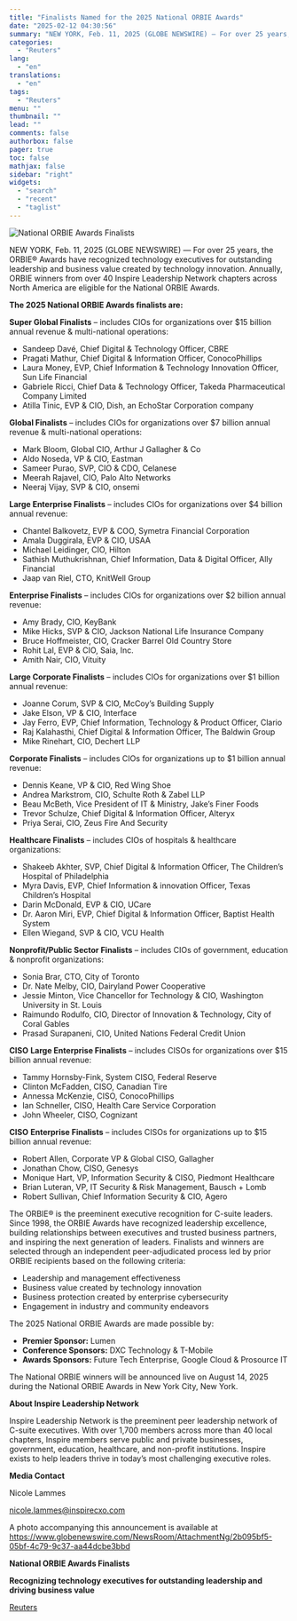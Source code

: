```yaml
---
title: "Finalists Named for the 2025 National ORBIE Awards"
date: "2025-02-12 04:30:56"
summary: "NEW YORK, Feb. 11, 2025 (GLOBE NEWSWIRE) — For over 25 years, the ORBIE® Awards have recognized technology executives for outstanding leadership and business value created by technology innovation. Annually, ORBIE winners from over 40 Inspire Leadership Network chapters across North America are eligible for the National ORBIE Awards.The 2025..."
categories:
  - "Reuters"
lang:
  - "en"
translations:
  - "en"
tags:
  - "Reuters"
menu: ""
thumbnail: ""
lead: ""
comments: false
authorbox: false
pager: true
toc: false
mathjax: false
sidebar: "right"
widgets:
  - "search"
  - "recent"
  - "taglist"
---
```


![National ORBIE Awards Finalists](https://s3.tradingview.com/news/image/tag:reuters.com,2025-02-11:newsml_GNXrpBXp-c7663dea86cedeb156e9f157bb134c75-resized.jpeg)

NEW YORK, Feb. 11, 2025 (GLOBE NEWSWIRE) — For over 25 years, the ORBIE® Awards have recognized technology executives for outstanding leadership and business value created by technology innovation. Annually, ORBIE winners from over 40 Inspire Leadership Network chapters across North America are eligible for the National ORBIE Awards.

**The 2025 National ORBIE Awards finalists are:**

**Super Global Finalists** – includes CIOs for organizations over $15 billion annual revenue & multi-national operations:

* Sandeep Davé, Chief Digital & Technology Officer, CBRE
* Pragati Mathur, Chief Digital & Information Officer, ConocoPhillips
* Laura Money, EVP, Chief Information & Technology Innovation Officer, Sun Life Financial
* Gabriele Ricci, Chief Data & Technology Officer, Takeda Pharmaceutical Company Limited
* Atilla Tinic, EVP & CIO, Dish, an EchoStar Corporation company

**Global Finalists** – includes CIOs for organizations over $7 billion annual revenue & multi-national operations:

* Mark Bloom, Global CIO, Arthur J Gallagher & Co
* Aldo Noseda, VP & CIO, Eastman
* Sameer Purao, SVP, CIO & CDO, Celanese
* Meerah Rajavel, CIO, Palo Alto Networks
* Neeraj Vijay, SVP & CIO, onsemi

**Large Enterprise Finalists** – includes CIOs for organizations over $4 billion annual revenue:

* Chantel Balkovetz, EVP & COO, Symetra Financial Corporation
* Amala Duggirala, EVP & CIO, USAA
* Michael Leidinger, CIO, Hilton
* Sathish Muthukrishnan, Chief Information, Data & Digital Officer, Ally Financial
* Jaap van Riel, CTO, KnitWell Group

**Enterprise Finalists** – includes CIOs for organizations over $2 billion annual revenue:

* Amy Brady, CIO, KeyBank
* Mike Hicks, SVP & CIO, Jackson National Life Insurance Company
* Bruce Hoffmeister, CIO, Cracker Barrel Old Country Store
* Rohit Lal, EVP & CIO, Saia, Inc.
* Amith Nair, CIO, Vituity

**Large Corporate Finalists** – includes CIOs for organizations over $1 billion annual revenue:

* Joanne Corum, SVP & CIO, McCoy’s Building Supply
* Jake Elson, VP & CIO, Interface
* Jay Ferro, EVP, Chief Information, Technology & Product Officer, Clario
* Raj Kalahasthi, Chief Digital & Information Officer, The Baldwin Group
* Mike Rinehart, CIO, Dechert LLP

**Corporate Finalists** – includes CIOs for organizations up to $1 billion annual revenue:

* Dennis Keane, VP & CIO, Red Wing Shoe
* Andrea Markstrom, CIO, Schulte Roth & Zabel LLP
* Beau McBeth, Vice President of IT & Ministry, Jake’s Finer Foods
* Trevor Schulze, Chief Digital & Information Officer, Alteryx
* Priya Serai, CIO, Zeus Fire And Security

**Healthcare Finalists** – includes CIOs of hospitals & healthcare organizations:

* Shakeeb Akhter, SVP, Chief Digital & Information Officer, The Children’s Hospital of Philadelphia
* Myra Davis, EVP, Chief Information & innovation Officer, Texas Children’s Hospital
* Darin McDonald, EVP & CIO, UCare
* Dr. Aaron Miri, EVP, Chief Digital & Information Officer, Baptist Health System
* Ellen Wiegand, SVP & CIO, VCU Health

**Nonprofit/Public Sector Finalists** – includes CIOs of government, education & nonprofit organizations:

* Sonia Brar, CTO, City of Toronto
* Dr. Nate Melby, CIO, Dairyland Power Cooperative
* Jessie Minton, Vice Chancellor for Technology & CIO, Washington University in St. Louis
* Raimundo Rodulfo, CIO, Director of Innovation & Technology, City of Coral Gables
* Prasad Surapaneni, CIO, United Nations Federal Credit Union

**CISO** **Large Enterprise Finalists** – includes CISOs for organizations over $15 billion annual revenue:

* Tammy Hornsby-Fink, System CISO, Federal Reserve
* Clinton McFadden, CISO, Canadian Tire
* Annessa McKenzie, CISO, ConocoPhillips
* Ian Schneller, CISO, Health Care Service Corporation
* John Wheeler, CISO, Cognizant

**CISO** **Enterprise Finalists** – includes CISOs for organizations up to $15 billion annual revenue:

* Robert Allen, Corporate VP & Global CISO, Gallagher
* Jonathan Chow, CISO, Genesys
* Monique Hart, VP, Information Security & CISO, Piedmont Healthcare
* Brian Luteran, VP, IT Security & Risk Management, Bausch + Lomb
* Robert Sullivan, Chief Information Security & CIO, Agero

The ORBIE® is the preeminent executive recognition for C-suite leaders. Since 1998, the ORBIE Awards have recognized leadership excellence, building relationships between executives and trusted business partners, and inspiring the next generation of leaders. Finalists and winners are selected through an independent peer-adjudicated process led by prior ORBIE recipients based on the following criteria:

* Leadership and management effectiveness
* Business value created by technology innovation
* Business protection created by enterprise cybersecurity
* Engagement in industry and community endeavors

The 2025 National ORBIE Awards are made possible by:

* **Premier Sponsor:** Lumen
* **Conference Sponsors:** DXC Technology & T-Mobile
* **Awards Sponsors:** Future Tech Enterprise, Google Cloud & Prosource IT

The National ORBIE winners will be announced live on August 14, 2025 during the National ORBIE Awards in New York City, New York.

**About Inspire Leadership Network**

Inspire Leadership Network is the preeminent peer leadership network of C-suite executives. With over 1,700 members across more than 40 local chapters, Inspire members serve public and private businesses, government, education, healthcare, and non-profit institutions. Inspire exists to help leaders thrive in today’s most challenging executive roles.

**Media Contact**

Nicole Lammes

nicole.lammes@inspirecxo.com

A photo accompanying this announcement is available at https://www.globenewswire.com/NewsRoom/AttachmentNg/2b095bf5-05bf-4c79-9c37-aa44dcbe3bbd

**National ORBIE Awards Finalists**

**Recognizing technology executives for outstanding leadership and driving business value**

[Reuters](https://www.tradingview.com/news/reuters.com,2025-02-11:newsml_GNXrpBXp:0-finalists-named-for-the-2025-national-orbie-awards/)
